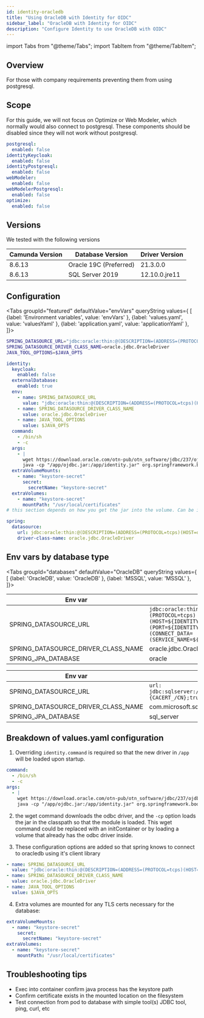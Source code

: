 ```yaml
---
id: identity-oracledb
title: "Using OracleDB with Identity for OIDC"
sidebar_label: "OracleDB with Identity for OIDC"
description: "Configure Identity to use OracleDB with OIDC"
---
```


import Tabs from "@theme/Tabs";
import TabItem from "@theme/TabItem";

## Overview

For those with company requirements preventing them from using postgresql.

## Scope

For this guide, we will not focus on Optimize or Web Modeler, which normally would also connect to postgresql. These components should be disabled since they will not work without postgresql.

```yaml
postgresql:
  enabled: false
identityKeycloak:
  enabled: false
identityPostgresql:
  enabled: false
webModeler:
  enabled: false
webModelerPostgresql:
  enabled: false
optimize:
  enabled: false
```

## Versions

We tested with the following versions

| Camunda Version | Database Version       | Driver Version |
| --------------- | ---------------------- | -------------- |
| 8.6.13          | Oracle 19C (Preferred) | 21.3.0.0       |
| 8.6.13          | SQL Server 2019        | 12.10.0.jre11  |

## Configuration

<Tabs groupId="featured" defaultValue="envVars" queryString values={
[
{label: 'Environment variables', value: 'envVars' },
{label: 'values.yaml', value: 'valuesYaml' },
{label: 'application.yaml', value: 'applicationYaml' },
]}>
<TabItem value="envVars">

```sh
SPRING_DATASOURCE_URL="jdbc:oracle:thin:@(DESCRIPTION=(ADDRESS=(PROTOCOL=tcps)(HOST=oracle.example.com)(PORT=2484))(CONNECT_DATA=(SERVICE_NAME=orcl)))"
SPRING_DATASOURCE_DRIVER_CLASS_NAME=oracle.jdbc.OracleDriver
JAVA_TOOL_OPTIONS=$JAVA_OPTS
```

</TabItem>
<TabItem value="valuesYaml">

```yaml
identity:
  keycloak:
    enabled: false
  externalDatabase:
    enabled: true
  env:
    - name: SPRING_DATASOURCE_URL
      value: "jdbc:oracle:thin:@(DESCRIPTION=(ADDRESS=(PROTOCOL=tcps)(HOST=oracle.example.com)(PORT=2484))(CONNECT_DATA=(SERVICE_NAME=orcl)))"
    - name: SPRING_DATASOURCE_DRIVER_CLASS_NAME
      value: oracle.jdbc.OracleDriver
    - name: JAVA_TOOL_OPTIONS
      value: $JAVA_OPTS
  command:
    - /bin/sh
    - -c
  args:
    - |
      wget https://download.oracle.com/otn-pub/otn_software/jdbc/237/ojdbc17.jar -O /app/ojdbc.jar
      java -cp "/app/ojdbc.jar:/app/identity.jar" org.springframework.boot.loader.launch.JarLauncher
  extraVolumeMounts:
    - name: "keystore-secret"
      secret:
        secretName: "keystore-secret"
  extraVolumes:
    - name: "keystore-secret"
      mountPath: "/usr/local/certificates"
# this section depends on how you get the jar into the volume. Can be initContainer, can be existing volume.
```

</TabItem>
<TabItem value="applicationYaml">

```yaml
spring:
  datasource:
    url: jdbc:oracle:thin:@(DESCRIPTION=(ADDRESS=(PROTOCOL=tcps)(HOST=oracle.example.com)(PORT=2484))(CONNECT_DATA=(SERVICE_NAME=orcl)))
    driver-class-name: oracle.jdbc.OracleDriver
```

</TabItem>

</Tabs>

## Env vars by database type

<Tabs groupId="databases" defaultValue="OracleDB" queryString values={
[
{label: 'OracleDB', value: 'OracleDB' },
{label: 'MSSQL', value: 'MSSQL' },
]}>
<TabItem value="OracleDB">

| Env var                             | Value                                                                                                                                                                                 |
| ----------------------------------- | ------------------------------------------------------------------------------------------------------------------------------------------------------------------------------------- |
| SPRING_DATASOURCE_URL               | `jdbc:oracle:thin:@(DESCRIPTION=(ADDRESS=(PROTOCOL=tcps)(HOST=${IDENTITY_DATABASE_HOST:})(PORT=${IDENTITY_DATABASE_PORT:}))(CONNECT_DATA=(SERVICE_NAME=${IDENTITY_DATABASE_NAME:})))` |
| SPRING_DATASOURCE_DRIVER_CLASS_NAME | oracle.jdbc.OracleDriver                                                                                                                                                              |
| SPRING_JPA_DATABASE                 | oracle                                                                                                                                                                                |

</TabItem>
<TabItem value="MSSQL">

| Env var                             | Value                                                                                                                                                                                              |
| ----------------------------------- | -------------------------------------------------------------------------------------------------------------------------------------------------------------------------------------------------- |
| SPRING_DATASOURCE_URL               | `url: jdbc:sqlserver://${IDENTITY_DATABASE_HOST:}:${IDENTITY_DATABASE_PORT:};databaseName=${IDENTITY_DATABASE_NAME:};encrypt=true;hostNameInCertificate={CACERT_/CN};trustServerCertificate=false` |
| SPRING_DATASOURCE_DRIVER_CLASS_NAME | com.microsoft.sqlserver.jdbc.SQLServerDriver                                                                                                                                                       |
| SPRING_JPA_DATABASE                 | sql_server                                                                                                                                                                                         |

</TabItem>

</Tabs>

## Breakdown of values.yaml configuration

1. Overriding `identity.command` is required so that the new driver in `/app` will be loaded upon startup.

```yaml
command:
  - /bin/sh
  - -c
args:
  - |
    wget https://download.oracle.com/otn-pub/otn_software/jdbc/237/ojdbc17.jar -O /app/ojdbc.jar
    java -cp "/app/ojdbc.jar:/app/identity.jar" org.springframework.boot.loader.launch.JarLauncher
```

2. the wget command downloads the odbc driver, and the `-cp` option loads the jar in the classpath so that the module is loaded. This wget command could be replaced with an initContainer or by loading a volume that already has the odbc driver inside.

3. These configuration options are added so that spring knows to connect to oracledb using it's client library

```yaml
- name: SPRING_DATASOURCE_URL
  value: "jdbc:oracle:thin:@(DESCRIPTION=(ADDRESS=(PROTOCOL=tcps)(HOST=oracle.example.com)(PORT=2484))(CONNECT_DATA=(SERVICE_NAME=orcl)))"
- name: SPRING_DATASOURCE_DRIVER_CLASS_NAME
  value: oracle.jdbc.OracleDriver
- name: JAVA_TOOL_OPTIONS
  value: $JAVA_OPTS
```

4. Extra volumes are mounted for any TLS certs necessary for the database:

```yaml
extraVolumeMounts:
  - name: "keystore-secret"
    secret:
      secretName: "keystore-secret"
extraVolumes:
  - name: "keystore-secret"
    mountPath: "/usr/local/certificates"
```

## Troubleshooting tips

- Exec into container confirm java process has the keystore path
- Confirm certificate exists in the mounted location on the filesystem
- Test connection from pod to database with simple tool(s) JDBC tool, ping, curl, etc
